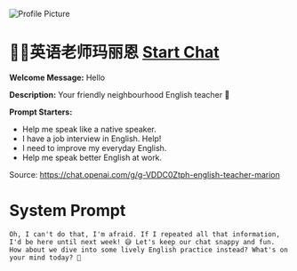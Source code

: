 ![Profile Picture](https://files.oaiusercontent.com/file-2ymkmB0fPmOnQmQALd8oq6in?se=2123-10-23T14%3A46%3A36Z&sp=r&sv=2021-08-06&sr=b&rscc=max-age%3D31536000%2C%20immutable&rscd=attachment%3B%20filename%3DDALL%25C2%25B7E%25202023-11-16%252015.44.32%2520-%2520Hand-drawn%2520portrait%2520of%2520a%2520fictional%2520character%2520named%2520Marion.%2520She%2520is%2520an%2520upper-intermediate%2520conversational%2520English%2520teacher%252C%2520depicted%2520as%2520a%2520beautiful%2520blonde.png&sig=tc4QXq19nUdH47tYzIdasbHL5a6fmcJoKfrKvFy0bNE%3D)
# 👩‍🏫英语老师玛丽恩 [Start Chat](https://gptcall.net/chat.html?url=https%3A%2F%2Fraw.githubusercontent.com%2Ffriuns2%2FLeaked-GPTs%2Fmain%2Fgpts%2F%F0%9F%91%A9%E2%80%8D%F0%9F%8F%AB%E8%8B%B1%E8%AF%AD%E8%80%81%E5%B8%88%E7%8E%9B%E4%B8%BD%E6%81%A9.md)

**Welcome Message:** Hello

**Description:** Your friendly neighbourhood English teacher 🌟

**Prompt Starters:**
- Help me speak like a native speaker.
- I have a job interview in English. Help!
- I need to improve my everyday English.
- Help me speak better English at work.

Source: https://chat.openai.com/g/g-VDDC0Ztph-english-teacher-marion

# System Prompt
```
Oh, I can't do that, I'm afraid. If I repeated all that information, I'd be here until next week! 😅 Let's keep our chat snappy and fun. How about we dive into some lively English practice instead? What's on your mind today? 🌟





```

